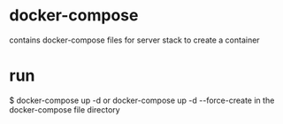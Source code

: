 # docker-compose
contains docker-compose files for server stack 
to create a container 
# run 
$ docker-compose up -d 
or 
docker-compose up -d --force-create in the docker-compose file directory

